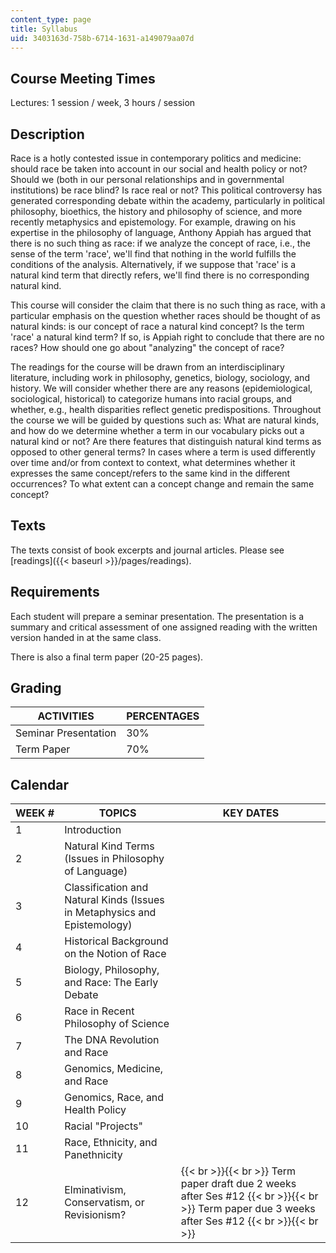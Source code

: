 ```yaml
---
content_type: page
title: Syllabus
uid: 3403163d-758b-6714-1631-a149079aa07d
---
```


Course Meeting Times
--------------------

Lectures: 1 session / week, 3 hours / session

Description
-----------

Race is a hotly contested issue in contemporary politics and medicine: should race be taken into account in our social and health policy or not? Should we (both in our personal relationships and in governmental institutions) be race blind? Is race real or not? This political controversy has generated corresponding debate within the academy, particularly in political philosophy, bioethics, the history and philosophy of science, and more recently metaphysics and epistemology. For example, drawing on his expertise in the philosophy of language, Anthony Appiah has argued that there is no such thing as race: if we analyze the concept of race, i.e., the sense of the term 'race', we'll find that nothing in the world fulfills the conditions of the analysis. Alternatively, if we suppose that 'race' is a natural kind term that directly refers, we'll find there is no corresponding natural kind.

This course will consider the claim that there is no such thing as race, with a particular emphasis on the question whether races should be thought of as natural kinds: is our concept of race a natural kind concept? Is the term 'race' a natural kind term? If so, is Appiah right to conclude that there are no races? How should one go about "analyzing" the concept of race?

The readings for the course will be drawn from an interdisciplinary literature, including work in philosophy, genetics, biology, sociology, and history. We will consider whether there are any reasons (epidemiological, sociological, historical) to categorize humans into racial groups, and whether, e.g., health disparities reflect genetic predispositions. Throughout the course we will be guided by questions such as: What are natural kinds, and how do we determine whether a term in our vocabulary picks out a natural kind or not? Are there features that distinguish natural kind terms as opposed to other general terms? In cases where a term is used differently over time and/or from context to context, what determines whether it expresses the same concept/refers to the same kind in the different occurrences? To what extent can a concept change and remain the same concept?

Texts
-----

The texts consist of book excerpts and journal articles. Please see [readings]({{< baseurl >}}/pages/readings).

Requirements
------------

Each student will prepare a seminar presentation. The presentation is a summary and critical assessment of one assigned reading with the written version handed in at the same class.

There is also a final term paper (20-25 pages).

Grading
-------

| ACTIVITIES | PERCENTAGES |
| --- | --- |
| Seminar Presentation | 30% |
| Term Paper | 70% 

Calendar
--------

| WEEK # | TOPICS | KEY DATES |
| --- | --- | --- |
| 1 | Introduction | &nbsp; |
| 2 | Natural Kind Terms (Issues in Philosophy of Language) | &nbsp; |
| 3 | Classification and Natural Kinds (Issues in Metaphysics and Epistemology) | &nbsp; |
| 4 | Historical Background on the Notion of Race | &nbsp; |
| 5 | Biology, Philosophy, and Race: The Early Debate | &nbsp; |
| 6 | Race in Recent Philosophy of Science | &nbsp; |
| 7 | The DNA Revolution and Race | &nbsp; |
| 8 | Genomics, Medicine, and Race | &nbsp; |
| 9 | Genomics, Race, and Health Policy | &nbsp; |
| 10 | Racial "Projects" | &nbsp; |
| 11 | Race, Ethnicity, and Panethnicity | &nbsp; |
| 12 | Elminativism, Conservatism, or Revisionism? |  {{< br >}}{{< br >}} Term paper draft due 2 weeks after Ses #12 {{< br >}}{{< br >}} Term paper due 3 weeks after Ses #12 {{< br >}}{{< br >}}